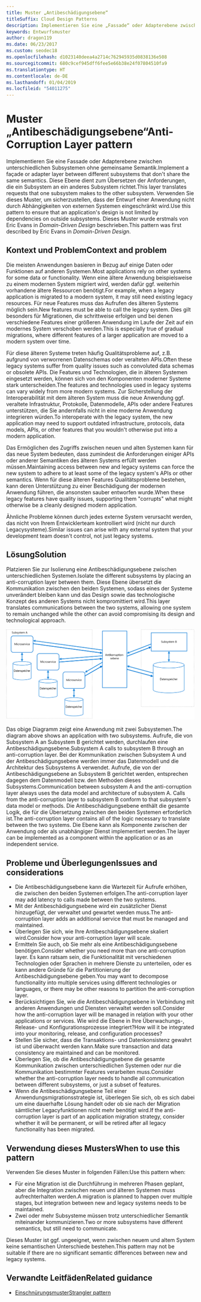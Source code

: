 ```yaml
---
title: Muster „Antibeschädigungsebene“
titleSuffix: Cloud Design Patterns
description: Implementieren Sie eine „Fassade“ oder Adapterebene zwischen einer modernen Anwendung und einem älteren System.
keywords: Entwurfsmuster
author: dragon119
ms.date: 06/23/2017
ms.custom: seodec18
ms.openlocfilehash: d1023140deea4a2714c762945935d0838136e508
ms.sourcegitcommit: 680c9cef945dff6fee5e66b38e24f07804510fa9
ms.translationtype: HT
ms.contentlocale: de-DE
ms.lasthandoff: 01/04/2019
ms.locfileid: "54011275"
---
```

# <a name="anti-corruption-layer-pattern"></a><span data-ttu-id="4e753-104">Muster „Antibeschädigungsebene“</span><span class="sxs-lookup"><span data-stu-id="4e753-104">Anti-Corruption Layer pattern</span></span>

<span data-ttu-id="4e753-105">Implementieren Sie eine Fassade oder Adapterebene zwischen unterschiedlichen Subsystemen ohne gemeinsame Semantik.</span><span class="sxs-lookup"><span data-stu-id="4e753-105">Implement a façade or adapter layer between different subsystems that don't share the same semantics.</span></span> <span data-ttu-id="4e753-106">Diese Ebene dient zum Übersetzen der Anforderungen, die ein Subsystem an ein anderes Subsystem richtet.</span><span class="sxs-lookup"><span data-stu-id="4e753-106">This layer translates requests that one subsystem makes to the other subsystem.</span></span> <span data-ttu-id="4e753-107">Verwenden Sie dieses Muster, um sicherzustellen, dass der Entwurf einer Anwendung nicht durch Abhängigkeiten von externen Systemen eingeschränkt wird.</span><span class="sxs-lookup"><span data-stu-id="4e753-107">Use this pattern to ensure that an application's design is not limited by dependencies on outside subsystems.</span></span> <span data-ttu-id="4e753-108">Dieses Muster wurde erstmals von Eric Evans in *Domain-Driven Design* beschrieben.</span><span class="sxs-lookup"><span data-stu-id="4e753-108">This pattern was first described by Eric Evans in *Domain-Driven Design*.</span></span>

## <a name="context-and-problem"></a><span data-ttu-id="4e753-109">Kontext und Problem</span><span class="sxs-lookup"><span data-stu-id="4e753-109">Context and problem</span></span>

<span data-ttu-id="4e753-110">Die meisten Anwendungen basieren in Bezug auf einige Daten oder Funktionen auf anderen Systemen.</span><span class="sxs-lookup"><span data-stu-id="4e753-110">Most applications rely on other systems for some data or functionality.</span></span> <span data-ttu-id="4e753-111">Wenn eine ältere Anwendung beispielsweise zu einem modernen System migriert wird, werden dafür ggf. weiterhin vorhandene ältere Ressourcen benötigt.</span><span class="sxs-lookup"><span data-stu-id="4e753-111">For example, when a legacy application is migrated to a modern system, it may still need existing legacy resources.</span></span> <span data-ttu-id="4e753-112">Für neue Features muss das Aufrufen des älteren Systems möglich sein.</span><span class="sxs-lookup"><span data-stu-id="4e753-112">New features must be able to call the legacy system.</span></span> <span data-ttu-id="4e753-113">Dies gilt besonders für Migrationen, die schrittweise erfolgen und bei denen verschiedene Features einer größeren Anwendung im Laufe der Zeit auf ein modernes System verschoben werden.</span><span class="sxs-lookup"><span data-stu-id="4e753-113">This is especially true of gradual migrations, where different features of a larger application are moved to a modern system over time.</span></span>

<span data-ttu-id="4e753-114">Für diese älteren Systeme treten häufig Qualitätsprobleme auf, z.B. aufgrund von verworrenen Datenschemas oder veralteten APIs.</span><span class="sxs-lookup"><span data-stu-id="4e753-114">Often these legacy systems suffer from quality issues such as convoluted data schemas or obsolete APIs.</span></span> <span data-ttu-id="4e753-115">Die Features und Technologien, die in älteren Systemen eingesetzt werden, können sich von den Komponenten moderner Systeme stark unterscheiden.</span><span class="sxs-lookup"><span data-stu-id="4e753-115">The features and technologies used in legacy systems can vary widely from more modern systems.</span></span> <span data-ttu-id="4e753-116">Zur Sicherstellung der Interoperabilität mit dem älteren System muss die neue Anwendung ggf. veraltete Infrastruktur, Protokolle, Datenmodelle, APIs oder andere Features unterstützen, die Sie andernfalls nicht in eine moderne Anwendung integrieren würden.</span><span class="sxs-lookup"><span data-stu-id="4e753-116">To interoperate with the legacy system, the new application may need to support outdated infrastructure, protocols, data models, APIs, or other features that you wouldn't otherwise put into a modern application.</span></span>

<span data-ttu-id="4e753-117">Das Ermöglichen des Zugriffs zwischen neuen und alten Systemen kann für das neue System bedeuten, dass zumindest die Anforderungen einiger APIs oder anderer Semantiken des älteren Systems erfüllt werden müssen.</span><span class="sxs-lookup"><span data-stu-id="4e753-117">Maintaining access between new and legacy systems can force the new system to adhere to at least some of the legacy system's APIs or other semantics.</span></span> <span data-ttu-id="4e753-118">Wenn für diese älteren Features Qualitätsprobleme bestehen, kann deren Unterstützung zu einer Beschädigung der modernen Anwendung führen, die ansonsten sauber entworfen wurde.</span><span class="sxs-lookup"><span data-stu-id="4e753-118">When these legacy features have quality issues, supporting them "corrupts" what might otherwise be a cleanly designed modern application.</span></span>

<span data-ttu-id="4e753-119">Ähnliche Probleme können durch jedes externe System verursacht werden, das nicht von Ihrem Entwicklerteam kontrolliert wird (nicht nur durch Legacysysteme).</span><span class="sxs-lookup"><span data-stu-id="4e753-119">Similar issues can arise with any external system that your development team doesn't control, not just legacy systems.</span></span>

## <a name="solution"></a><span data-ttu-id="4e753-120">Lösung</span><span class="sxs-lookup"><span data-stu-id="4e753-120">Solution</span></span>

<span data-ttu-id="4e753-121">Platzieren Sie zur Isolierung eine Antibeschädigungsebene zwischen unterschiedlichen Systemen.</span><span class="sxs-lookup"><span data-stu-id="4e753-121">Isolate the different subsystems by placing an anti-corruption layer between them.</span></span> <span data-ttu-id="4e753-122">Diese Ebene übersetzt die Kommunikation zwischen den beiden Systemen, sodass eines der Systeme unverändert bleiben kann und das Design sowie das technologische Konzept des anderen Systems nicht kompromittiert wird.</span><span class="sxs-lookup"><span data-stu-id="4e753-122">This layer translates communications between the two systems, allowing one system to remain unchanged while the other can avoid compromising its design and technological approach.</span></span>

![Diagramm des Musters „Antibeschädigungsebene“](./_images/anti-corruption-layer.png)

<span data-ttu-id="4e753-124">Das obige Diagramm zeigt eine Anwendung mit zwei Subsystemen.</span><span class="sxs-lookup"><span data-stu-id="4e753-124">The diagram above shows an application with two subsystems.</span></span> <span data-ttu-id="4e753-125">Aufrufe, die von Subsystem A an Subsystem B gerichtet werden, durchlaufen eine Antibeschädigungsebene.</span><span class="sxs-lookup"><span data-stu-id="4e753-125">Subsystem A calls to subsystem B through an anti-corruption layer.</span></span> <span data-ttu-id="4e753-126">Bei der Kommunikation zwischen Subsystem A und der Antibeschädigungsebene werden immer das Datenmodell und die Architektur des Subsystems A verwendet. Aufrufe, die von der Antibeschädigungsebene an Subsystem B gerichtet werden, entsprechen dagegen dem Datenmodell bzw. den Methoden dieses Subsystems.</span><span class="sxs-lookup"><span data-stu-id="4e753-126">Communication between subsystem A and the anti-corruption layer always uses the data model and architecture of subsystem A. Calls from the anti-corruption layer to subsystem B conform to that subsystem's data model or methods.</span></span> <span data-ttu-id="4e753-127">Die Antibeschädigungsebene enthält die gesamte Logik, die für die Übersetzung zwischen den beiden Systemen erforderlich ist.</span><span class="sxs-lookup"><span data-stu-id="4e753-127">The anti-corruption layer contains all of the logic necessary to translate between the two systems.</span></span> <span data-ttu-id="4e753-128">Die Ebene kann als Komponente zwischen der Anwendung oder als unabhängiger Dienst implementiert werden.</span><span class="sxs-lookup"><span data-stu-id="4e753-128">The layer can be implemented as a component within the application or as an independent service.</span></span>

## <a name="issues-and-considerations"></a><span data-ttu-id="4e753-129">Probleme und Überlegungen</span><span class="sxs-lookup"><span data-stu-id="4e753-129">Issues and considerations</span></span>

- <span data-ttu-id="4e753-130">Die Antibeschädigungsebene kann die Wartezeit für Aufrufe erhöhen, die zwischen den beiden Systemen erfolgen.</span><span class="sxs-lookup"><span data-stu-id="4e753-130">The anti-corruption layer may add latency to calls made between the two systems.</span></span>
- <span data-ttu-id="4e753-131">Mit der Antibeschädigungsebene wird ein zusätzlicher Dienst hinzugefügt, der verwaltet und gewartet werden muss.</span><span class="sxs-lookup"><span data-stu-id="4e753-131">The anti-corruption layer adds an additional service that must be managed and maintained.</span></span>
- <span data-ttu-id="4e753-132">Überlegen Sie sich, wie Ihre Antibeschädigungsebene skaliert wird.</span><span class="sxs-lookup"><span data-stu-id="4e753-132">Consider how your anti-corruption layer will scale.</span></span>
- <span data-ttu-id="4e753-133">Ermitteln Sie auch, ob Sie mehr als eine Antibeschädigungsebene benötigen.</span><span class="sxs-lookup"><span data-stu-id="4e753-133">Consider whether you need more than one anti-corruption layer.</span></span> <span data-ttu-id="4e753-134">Es kann ratsam sein, die Funktionalität mit verschiedenen Technologien oder Sprachen in mehrere Dienste zu unterteilen, oder es kann andere Gründe für die Partitionierung der Antibeschädigungsebene geben.</span><span class="sxs-lookup"><span data-stu-id="4e753-134">You may want to decompose functionality into multiple services using different technologies or languages, or there may be other reasons to partition the anti-corruption layer.</span></span>
- <span data-ttu-id="4e753-135">Berücksichtigen Sie, wie die Antibeschädigungsebene in Verbindung mit anderen Anwendungen und Diensten verwaltet werden soll.</span><span class="sxs-lookup"><span data-stu-id="4e753-135">Consider how the anti-corruption layer will be managed in relation with your other applications or services.</span></span> <span data-ttu-id="4e753-136">Wie wird die Ebene in Ihre Überwachungs-, Release- und Konfigurationsprozesse integriert?</span><span class="sxs-lookup"><span data-stu-id="4e753-136">How will it be integrated into your monitoring, release, and configuration processes?</span></span>
- <span data-ttu-id="4e753-137">Stellen Sie sicher, dass die Transaktions- und Datenkonsistenz gewahrt ist und überwacht werden kann.</span><span class="sxs-lookup"><span data-stu-id="4e753-137">Make sure transaction and data consistency are maintained and can be monitored.</span></span>
- <span data-ttu-id="4e753-138">Überlegen Sie, ob die Antibeschädigungsebene die gesamte Kommunikation zwischen unterschiedlichen Systemen oder nur die Kommunikation bestimmter Features verarbeiten muss.</span><span class="sxs-lookup"><span data-stu-id="4e753-138">Consider whether the anti-corruption layer needs to handle all communication between different subsystems, or just a subset of features.</span></span>
- <span data-ttu-id="4e753-139">Wenn die Antibeschädigungsebene Teil einer Anwendungsmigrationsstrategie ist, überlegen Sie sich, ob es sich dabei um eine dauerhafte Lösung handelt oder ob sie nach der Migration sämtlicher Legacyfunktionen nicht mehr benötigt wird.</span><span class="sxs-lookup"><span data-stu-id="4e753-139">If the anti-corruption layer is part of an application migration strategy, consider whether it will be permanent, or will be retired after all legacy functionality has been migrated.</span></span>

## <a name="when-to-use-this-pattern"></a><span data-ttu-id="4e753-140">Verwendung dieses Musters</span><span class="sxs-lookup"><span data-stu-id="4e753-140">When to use this pattern</span></span>

<span data-ttu-id="4e753-141">Verwenden Sie dieses Muster in folgenden Fällen:</span><span class="sxs-lookup"><span data-stu-id="4e753-141">Use this pattern when:</span></span>

- <span data-ttu-id="4e753-142">Für eine Migration ist die Durchführung in mehreren Phasen geplant, aber die Integration zwischen neuen und älteren Systemen muss aufrechterhalten werden.</span><span class="sxs-lookup"><span data-stu-id="4e753-142">A migration is planned to happen over multiple stages, but integration between new and legacy systems needs to be maintained.</span></span>
- <span data-ttu-id="4e753-143">Zwei oder mehr Subsysteme müssen trotz unterschiedlicher Semantik miteinander kommunizieren.</span><span class="sxs-lookup"><span data-stu-id="4e753-143">Two or more subsystems have different semantics, but still need to communicate.</span></span>

<span data-ttu-id="4e753-144">Dieses Muster ist ggf. ungeeignet, wenn zwischen neuem und altem System keine semantischen Unterschiede bestehen.</span><span class="sxs-lookup"><span data-stu-id="4e753-144">This pattern may not be suitable if there are no significant semantic differences between new and legacy systems.</span></span>

## <a name="related-guidance"></a><span data-ttu-id="4e753-145">Verwandte Leitfäden</span><span class="sxs-lookup"><span data-stu-id="4e753-145">Related guidance</span></span>

- [<span data-ttu-id="4e753-146">Einschnürungsmuster</span><span class="sxs-lookup"><span data-stu-id="4e753-146">Strangler pattern</span></span>](./strangler.md)
